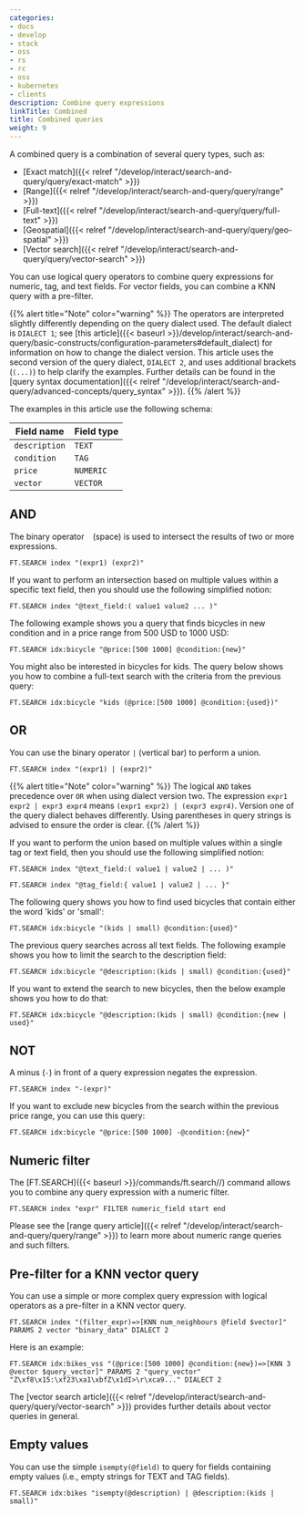 ```yaml
---
categories:
- docs
- develop
- stack
- oss
- rs
- rc
- oss
- kubernetes
- clients
description: Combine query expressions
linkTitle: Combined
title: Combined queries
weight: 9
---
```


A combined query is a combination of several query types, such as:

* [Exact match]({{< relref "/develop/interact/search-and-query/query/exact-match" >}})
* [Range]({{< relref "/develop/interact/search-and-query/query/range" >}})
* [Full-text]({{< relref "/develop/interact/search-and-query/query/full-text" >}})
* [Geospatial]({{< relref "/develop/interact/search-and-query/query/geo-spatial" >}})
* [Vector search]({{< relref "/develop/interact/search-and-query/query/vector-search" >}})

You can use logical query operators to combine query expressions for numeric, tag, and text fields. For vector fields, you can combine a KNN query with a pre-filter.

{{% alert title="Note" color="warning" %}}
The operators are interpreted slightly differently depending on the query dialect used. The default dialect is `DIALECT 1`; see [this article]({{< baseurl >}}/develop/interact/search-and-query/basic-constructs/configuration-parameters#default_dialect) for information on how to change the dialect version. This article uses the second version of the query dialect, `DIALECT 2`, and uses additional brackets (`(...)`) to help clarify the examples. Further details can be found in the [query syntax documentation]({{< relref "/develop/interact/search-and-query/advanced-concepts/query_syntax" >}}). 
{{% /alert  %}}

The examples in this article use the following schema:

| Field name    | Field type   |
| -----------   | ----------   |
| `description` | `TEXT`       |
| `condition`   | `TAG`        |
| `price`       | `NUMERIC`    |
| `vector`      | `VECTOR`     |

## AND

The binary operator ` ` (space) is used to intersect the results of two or more expressions.

```
FT.SEARCH index "(expr1) (expr2)"
```

If you want to perform an intersection based on multiple values within a specific text field, then you should use the following simplified notion:

```
FT.SEARCH index "@text_field:( value1 value2 ... )"
```

The following example shows you a query that finds bicycles in new condition and in a price range from 500 USD to 1000 USD:

```
FT.SEARCH idx:bicycle "@price:[500 1000] @condition:{new}"
```

You might also be interested in bicycles for kids. The query below shows you how to combine a full-text search with the criteria from the previous query:

```
FT.SEARCH idx:bicycle "kids (@price:[500 1000] @condition:{used})"
```

## OR

You can use the binary operator `|` (vertical bar) to perform a union.

```
FT.SEARCH index "(expr1) | (expr2)"
```

{{% alert title="Note" color="warning" %}}
The logical `AND` takes precedence over `OR` when using dialect version two. The expression `expr1 expr2 | expr3 expr4` means `(expr1 expr2) | (expr3 expr4)`. Version one of the query dialect behaves differently. Using parentheses in query strings is advised to ensure the order is clear.
 {{% /alert  %}}


If you want to perform the union based on multiple values within a single tag or text field, then you should use the following simplified notion:

```
FT.SEARCH index "@text_field:( value1 | value2 | ... )"
```

```
FT.SEARCH index "@tag_field:{ value1 | value2 | ... }"
```

The following query shows you how to find used bicycles that contain either the word 'kids' or 'small':

```
FT.SEARCH idx:bicycle "(kids | small) @condition:{used}"
```

The previous query searches across all text fields. The following example shows you how to limit the search to the description field:

```
FT.SEARCH idx:bicycle "@description:(kids | small) @condition:{used}"
```

If you want to extend the search to new bicycles, then the below example shows you how to do that:

```
FT.SEARCH idx:bicycle "@description:(kids | small) @condition:{new | used}"
```

## NOT

A minus (`-`) in front of a query expression negates the expression.

```
FT.SEARCH index "-(expr)"
```

If you want to exclude new bicycles from the search within the previous price range, you can use this query:

```
FT.SEARCH idx:bicycle "@price:[500 1000] -@condition:{new}"
```

## Numeric filter

The [FT.SEARCH]({{< baseurl >}}/commands/ft.search//) command allows you to combine any query expression with a numeric filter.

```
FT.SEARCH index "expr" FILTER numeric_field start end
```

Please see the [range query article]({{< relref "/develop/interact/search-and-query/query/range" >}}) to learn more about numeric range queries and such filters.


## Pre-filter for a KNN  vector query

You can use a simple or more complex query expression with logical operators as a pre-filter in a KNN vector query. 

```
FT.SEARCH index "(filter_expr)=>[KNN num_neighbours @field $vector]" PARAMS 2 vector "binary_data" DIALECT 2
```

Here is an example:

```
FT.SEARCH idx:bikes_vss "(@price:[500 1000] @condition:{new})=>[KNN 3 @vector $query_vector]" PARAMS 2 "query_vector" "Z\xf8\x15:\xf23\xa1\xbfZ\x1dI>\r\xca9..." DIALECT 2
```

The [vector search article]({{< relref "/develop/interact/search-and-query/query/vector-search" >}}) provides further details about vector queries in general.

## Empty values
You can use the simple `isempty(@field)` to query for fields containing empty values (i.e., empty strings for TEXT and TAG fields).

```
FT.SEARCH idx:bikes "isempty(@description) | @description:(kids | small)"
```
